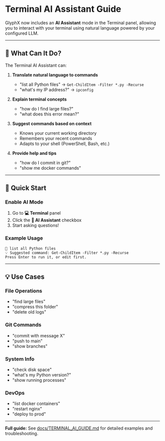 # Terminal AI Assistant Guide

GlyphX now includes an **AI Assistant** mode in the Terminal panel, allowing you to interact with your terminal using natural language powered by your configured LLM.

---

## 🎯 What Can It Do?

The Terminal AI Assistant can:

1. **Translate natural language to commands**
   - "list all Python files" → `Get-ChildItem -Filter *.py -Recurse`
   - "what's my IP address?" → `ipconfig`
   
2. **Explain terminal concepts**
   - "how do I find large files?"
   - "what does this error mean?"

3. **Suggest commands based on context**
   - Knows your current working directory
   - Remembers your recent commands
   - Adapts to your shell (PowerShell, Bash, etc.)

4. **Provide help and tips**
   - "how do I commit in git?"
   - "show me docker commands"

---

## 🚀 Quick Start

### Enable AI Mode

1. Go to **💻 Terminal** panel
2. Click the **🤖 AI Assistant** checkbox
3. Start asking questions!

### Example Usage

```
🤖 list all Python files
💡 Suggested command: Get-ChildItem -Filter *.py -Recurse
Press Enter to run it, or edit first.
```

---

## 💡 Use Cases

### File Operations
- "find large files"
- "compress this folder"
- "delete old logs"

### Git Commands
- "commit with message X"
- "push to main"
- "show branches"

### System Info
- "check disk space"
- "what's my Python version?"
- "show running processes"

### DevOps
- "list docker containers"
- "restart nginx"
- "deploy to prod"

---

**Full guide:** See [docs/TERMINAL_AI_GUIDE.md](TERMINAL_AI_GUIDE.md) for detailed examples and troubleshooting.
